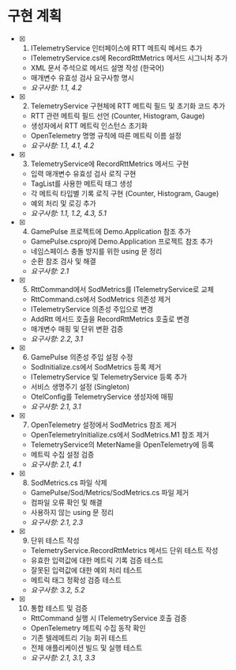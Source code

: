 # 구현 계획

- [x] 1. ITelemetryService 인터페이스에 RTT 메트릭 메서드 추가
  - ITelemetryService.cs에 RecordRttMetrics 메서드 시그니처 추가
  - XML 문서 주석으로 메서드 설명 작성 (한국어)
  - 매개변수 유효성 검사 요구사항 명시
  - _요구사항: 1.1, 4.2_

- [x] 2. TelemetryService 구현체에 RTT 메트릭 필드 및 초기화 코드 추가
  - RTT 관련 메트릭 필드 선언 (Counter, Histogram, Gauge)
  - 생성자에서 RTT 메트릭 인스턴스 초기화
  - OpenTelemetry 명명 규칙에 따른 메트릭 이름 설정
  - _요구사항: 1.1, 4.1, 4.2_

- [x] 3. TelemetryService에 RecordRttMetrics 메서드 구현
  - 입력 매개변수 유효성 검사 로직 구현
  - TagList를 사용한 메트릭 태그 생성
  - 각 메트릭 타입별 기록 로직 구현 (Counter, Histogram, Gauge)
  - 예외 처리 및 로깅 추가
  - _요구사항: 1.1, 1.2, 4.3, 5.1_

- [x] 4. GamePulse 프로젝트에 Demo.Application 참조 추가
  - GamePulse.csproj에 Demo.Application 프로젝트 참조 추가
  - 네임스페이스 충돌 방지를 위한 using 문 정리
  - 순환 참조 검사 및 해결
  - _요구사항: 2.1_

- [x] 5. RttCommand에서 SodMetrics를 ITelemetryService로 교체
  - RttCommand.cs에서 SodMetrics 의존성 제거
  - ITelemetryService 의존성 주입으로 변경
  - AddRtt 메서드 호출을 RecordRttMetrics 호출로 변경
  - 매개변수 매핑 및 단위 변환 검증
  - _요구사항: 2.2, 3.1_

- [x] 6. GamePulse 의존성 주입 설정 수정
  - SodInitialize.cs에서 SodMetrics 등록 제거
  - ITelemetryService 및 TelemetryService 등록 추가
  - 서비스 생명주기 설정 (Singleton)
  - OtelConfig를 TelemetryService 생성자에 매핑
  - _요구사항: 2.1, 3.1_

- [x] 7. OpenTelemetry 설정에서 SodMetrics 참조 제거
  - OpenTelemetryInitialize.cs에서 SodMetrics.M1 참조 제거
  - TelemetryService의 MeterName을 OpenTelemetry에 등록
  - 메트릭 수집 설정 검증
  - _요구사항: 2.1, 4.1_

- [x] 8. SodMetrics.cs 파일 삭제
  - GamePulse/Sod/Metrics/SodMetrics.cs 파일 제거
  - 컴파일 오류 확인 및 해결
  - 사용하지 않는 using 문 정리
  - _요구사항: 2.1, 2.3_

- [x] 9. 단위 테스트 작성
  - TelemetryService.RecordRttMetrics 메서드 단위 테스트 작성
  - 유효한 입력값에 대한 메트릭 기록 검증 테스트
  - 잘못된 입력값에 대한 예외 처리 테스트
  - 메트릭 태그 정확성 검증 테스트
  - _요구사항: 3.2, 5.2_

- [x] 10. 통합 테스트 및 검증
  - RttCommand 실행 시 ITelemetryService 호출 검증
  - OpenTelemetry 메트릭 수집 동작 확인
  - 기존 텔레메트리 기능 회귀 테스트
  - 전체 애플리케이션 빌드 및 실행 테스트
  - _요구사항: 2.1, 3.1, 3.3_